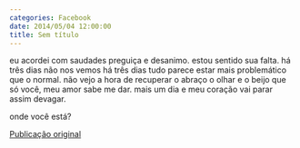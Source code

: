 ```yaml
---
categories: Facebook
date: 2014/05/04 12:00:00
title: Sem título
---
```


eu acordei com saudades
preguiça
e desanimo.
estou sentido sua falta.
há três dias não nos vemos
há três dias tudo parece estar mais problemático que o normal.
não vejo a hora de recuperar o abraço
o olhar
e o beijo
que só você, meu amor
sabe me dar.
mais um dia
e meu coração vai parar
assim
devagar.

onde você está?

[Publicação original](https://www.facebook.com/photo.php?fbid=1419447914992239&set=a.1418042228466141.1073741828.1418031755133855)

